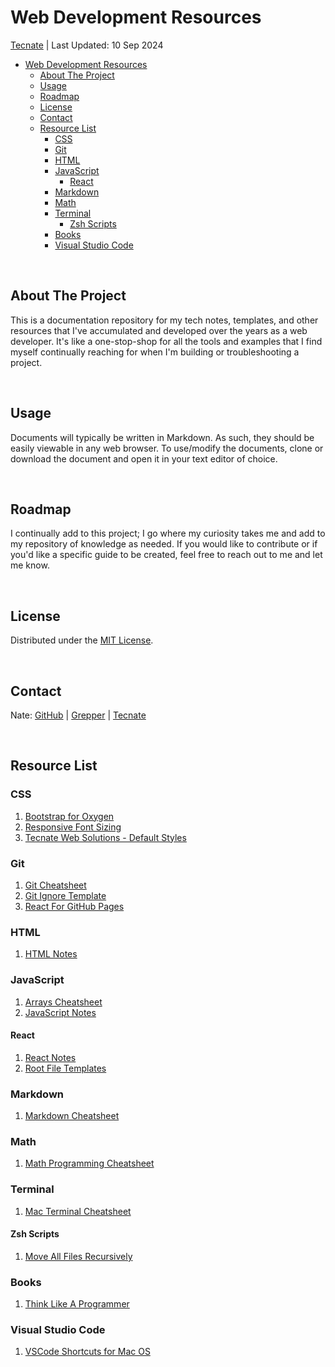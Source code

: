 # Web Development Resources

<a href="https://tecnate.dev" target="_blank" rel="author">Tecnate</a> | Last Updated: 10 Sep 2024

- [Web Development Resources](#web-development-resources)
  - [About The Project](#about-the-project)
  - [Usage](#usage)
  - [Roadmap](#roadmap)
  - [License](#license)
  - [Contact](#contact)
  - [Resource List](#resource-list)
    - [CSS](#css)
    - [Git](#git)
    - [HTML](#html)
    - [JavaScript](#javascript)
      - [React](#react)
    - [Markdown](#markdown)
    - [Math](#math)
    - [Terminal](#terminal)
      - [Zsh Scripts](#zsh-scripts)
    - [Books](#books)
    - [Visual Studio Code](#visual-studio-code)

<br>

## About The Project

This is a documentation repository for my tech notes, templates, and other resources that I've accumulated and developed over the years as a web developer. It's like a one-stop-shop for all the tools and examples that I find myself continually reaching for when I'm building or troubleshooting a project.

<br>

## Usage

Documents will typically be written in Markdown. As such, they should be easily viewable in any web browser. To use/modify the documents, clone or download the document and open it in your text editor of choice.

<br>

## Roadmap

I continually add to this project; I go where my curiosity takes me and add to my repository of knowledge as needed. If you would like to contribute or if you'd like a specific guide to be created, feel free to reach out to me and let me know.

<br>

## License

Distributed under the [MIT License](https://choosealicense.com/licenses/mit/).

<br>

## Contact

Nate: [GitHub](https://github.com/nvsmith) | [Grepper](https://www.grepper.com/profile/intra) | [Tecnate](https://tecnate.dev)

<br>

## Resource List

### CSS

1. [Bootstrap for Oxygen](CSS/bootstrap-oxygen.css)
2. [Responsive Font Sizing](CSS/responsive-font-sizing.css)
3. [Tecnate Web Solutions - Default Styles](CSS/tecnate-default-style.css)

### Git

1. [Git Cheatsheet](Git/git-cheatsheet.md)
2. [Git Ignore Template](Git/gitignore-template.txt)
3. [React For GitHub Pages](Git/react-for-github-pages.md)

### HTML

1. [HTML Notes](HTML/html-notes.md)

### JavaScript

1. [Arrays Cheatsheet](JavaScript/arrays-cheatsheet.md)
2. [JavaScript Notes](JavaScript/javascript-notes.md)

#### React

1. [React Notes](JavaScript/React/react-notes.md)
2. [Root File Templates](https://github.com/nvsmith/webdev-resources/tree/main/JavaScript/React/root-file-templates)

### Markdown

1. [Markdown Cheatsheet](Markdown/markdown-cheatsheet.md)

### Math

1. [Math Programming Cheatsheet](Math/math-programming-cheatsheet.md)

### Terminal

1. [Mac Terminal Cheatsheet](Terminal/mac-terminal-cheatsheet.md)

#### Zsh Scripts

1. [Move All Files Recursively](Terminal/zsh-scripts/file-management/move_all_files_recursively.md)

### Books

1. [Think Like A Programmer](./think-like-a-programmer.md)

### Visual Studio Code

1. [VSCode Shortcuts for Mac OS](vscode-shortcuts.md)
